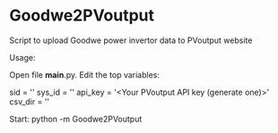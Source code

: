 # Goodwe2PVoutput
Script to upload Goodwe power invertor data to PVoutput website


Usage:

Open file __main__.py. Edit the top variables:

   sid = '<your system ID on Goodwe-power.com>'
   sys_id = '<your system ID on PVoutput.org>'
   api_key = '<Your PVoutput API key (generate one)>'
   csv_dir = '<Directory where you want the CSV files>'

Start:
python -m Goodwe2PVoutput
